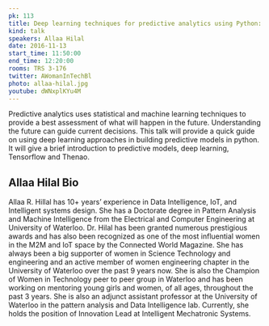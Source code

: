 ```yaml
---
pk: 113
title: Deep learning techniques for predictive analytics using Python: Theano vs TensorFlow
kind: talk
speakers: Allaa Hilal
date: 2016-11-13
start_time: 11:50:00
end_time: 12:20:00
rooms: TRS 3-176
twitter: AWomanInTechBl
photo: allaa-hilal.jpg
youtube: dWNxplKYu4M
---
```


Predictive analytics uses statistical and machine learning techniques to provide a best assessment of what will happen in the future. Understanding the future can guide current decisions. This talk will provide a quick guide on using deep learning approaches in building predictive models in python. It will give a brief introduction to predictive models, deep learning, Tensorflow and Thenao.

## Allaa Hilal Bio

Allaa R. Hillal has 10+ years’ experience in Data Intelligence, IoT, and Intelligent systems design. She has a Doctorate degree in Pattern Analysis and Machine Intelligence from the Electrical and Computer Engineering at University of Waterloo. Dr. Hilal has been granted numerous prestigious awards and has also been recognized as one of the most influential women in the M2M and IoT space by the Connected World Magazine. She has always been a big supporter of women in Science Technology and engineering and an active member of women engineering chapter in the University of Waterloo over the past 9 years now. She is also the Champion of Women in Technology peer to peer group in Waterloo and has been working on mentoring young girls and women, of all ages, throughout the past 3 years. She is also an adjunct assistant professor at the University of Waterloo in the pattern analysis and Data Intelligence lab. Currently, she holds the position of Innovation Lead at Intelligent Mechatronic Systems.
